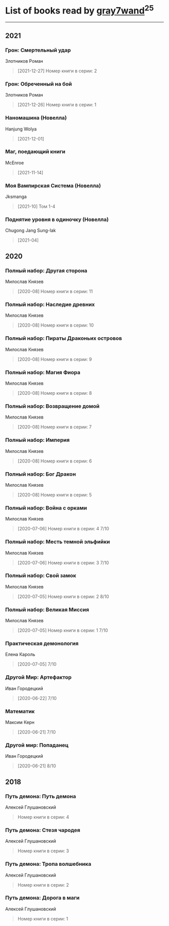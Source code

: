 # List of books read by [gray7wand](https://plus.google.com/u/0/110080946273609412257/)<sup>25</sup>
---

## 2021

### Грон: Смертельный удар
Злотников Роман
> [2021-12-27] Номер книги в серии: 2


### Грон: Обреченный на бой
Злотников Роман
> [2021-12-26] Номер книги в серии: 1


### Наномашина (Новелла)
Hanjung Wolya
> [2021-12-01] 


### Маг, поедающий книги
McEnroe
> [2021-11-14] 


### Моя Вампирская Система (Новелла)
Jksmanga
> [2021-10] Том 1-4


### Поднятие уровня в одиночку (Новелла)
Chugong Jang Sung-lak
> [2021-04] 



## 2020

### Полный набор: Другая сторона
Милослав Князев
> [2020-08] Номер книги в серии: 11


### Полный набор: Наследие древних
Милослав Князев
> [2020-08] Номер книги в серии: 10


### Полный набор: Пираты Драконьих островов
Милослав Князев
> [2020-08] Номер книги в серии: 9


### Полный набор: Магия Фиора
Милослав Князев
> [2020-08] Номер книги в серии: 8


### Полный набор: Возвращение домой
Милослав Князев
> [2020-08] Номер книги в серии: 7


### Полный набор: Империя
Милослав Князев
> [2020-08] Номер книги в серии: 6


### Полный набор: Бог Дракон
Милослав Князев
> [2020-08] Номер книги в серии: 5


### Полный набор: Война с орками
Милослав Князев
> [2020-07-06] Номер книги в серии: 4
> 7/10


### Полный набор: Месть темной эльфийки
Милослав Князев
> [2020-07-06] Номер книги в серии: 3
> 7/10


### Полный набор: Свой замок
Милослав Князев
> [2020-07-05] Номер книги в серии: 2
> 8/10


### Полный набор: Великая Миссия
Милослав Князев
> [2020-07-05] Номер книги в серии: 1
> 7/10


### Практическая демонология
Елена Кароль
> [2020-07-05] 7/10


### Другой Мир: Артефактор
Иван Городецкий
> [2020-06-22] 7/10


### Математик
Максим Керн
> [2020-06-21] 7/10


### Другой мир: Попаданец
Иван Городецкий
> [2020-06-21] 8/10



## 2018

### Путь демона: Путь демона
Алексей Глушановский
> Номер книги в серии: 4


### Путь демона: Стезя чародея
Алексей Глушановский
> Номер книги в серии: 3


### Путь демона: Тропа волшебника
Алексей Глушановский
> Номер книги в серии: 2


### Путь демона: Дорога в маги
Алексей Глушановский
> Номер книги в серии: 1




